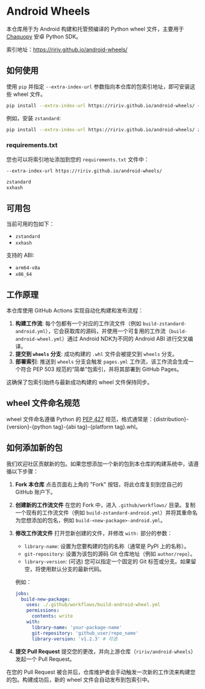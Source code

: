 # Android Wheels

本仓库用于为 Android 构建和托管预编译的 Python wheel 文件，主要用于 [Chaquopy](https://chaquo.com/chaquopy/) 安卓 Python SDK。

索引地址：https://ririv.github.io/android-wheels/

## 如何使用

使用 `pip` 并指定 `--extra-index-url` 参数指向本仓库的包索引地址，即可安装这些 wheel 文件。

```bash
pip install --extra-index-url https://ririv.github.io/android-wheels/ <包名>
```

例如，安装 `zstandard`:

```bash
pip install --extra-index-url https://ririv.github.io/android-wheels/ zstandard
```

### requirements.txt

您也可以将索引地址添加到您的 `requirements.txt` 文件中：

```txt
--extra-index-url https://ririv.github.io/android-wheels/

zstandard
xxhash
```

## 可用包

当前可用的包如下：

* `zstandard`
* `xxhash`

支持的 ABI:

* `arm64-v8a`
* `x86_64`

## 工作原理

本仓库使用 GitHub Actions 实现自动化构建和发布流程：

1. **构建工作流**: 每个包都有一个对应的工作流文件（例如 `build-zstandard-android.yml`），它会获取库的源码，并使用一个可复用的工作流（`build-android-wheel.yml`）通过 Android NDK为不同的 Android ABI 进行交叉编译。
2. **提交到 `wheels` 分支**: 成功构建的 `.whl` 文件会被提交到 `wheels` 分支。
3. **部署索引**: 推送到 `wheels` 分支会触发 `pages.yml` 工作流，该工作流会生成一个符合 PEP 503 规范的“简单”包索引，并将其部署到 GitHub Pages。

这确保了包索引始终与最新成功构建的 wheel 文件保持同步。

## wheel 文件命名规范

wheel 文件命名遵循 Python 的 [PEP 427](https://peps.python.org/pep-0427/#recommended-installer-features) 规范，格式通常是：{distribution}-{version}-{python tag}-{abi tag}-{platform tag}.whl。

## 如何添加新的包

我们欢迎社区贡献新的包。如果您想添加一个新的包到本仓库的构建系统中，请遵循以下步骤：

1.  **Fork 本仓库**
    点击页面右上角的 "Fork" 按钮，将此仓库复刻到您自己的 GitHub 账户下。

2.  **创建新的工作流文件**
    在您的 Fork 中，进入 `.github/workflows/` 目录。复制一个现有的工作流文件（例如 `build-zstandard-android.yml`）并将其重命名为您想添加的包名，例如 `build-<new-package>-android.yml`。

3.  **修改工作流文件**
    打开您新创建的文件，并修改 `with:` 部分的参数：
    *   `library-name`: 设置为您要构建的包的名称（通常是 PyPI 上的名称）。
    *   `git-repository`: 设置为该包的源码 Git 仓库地址（例如 `author/repo`）。
    *   `library-version`: (可选) 您可以指定一个固定的 Git 标签或分支。如果留空，将使用默认分支的最新代码。

    例如：
    ```yaml
    jobs:
      build-new-package:
        uses: ./.github/workflows/build-android-wheel.yml
        permissions:
          contents: write
        with:
          library-name: 'your-package-name'
          git-repository: 'github_user/repo_name'
          library-version: 'v1.2.3' # 可选
    ```

4.  **提交 Pull Request**
    提交您的更改，并向上游仓库（`ririv/android-wheels`）发起一个 Pull Request。

在您的 Pull Request 被合并后，仓库维护者会手动触发一次新的工作流来构建您的包。构建成功后，新的 wheel 文件会自动发布到包索引中。